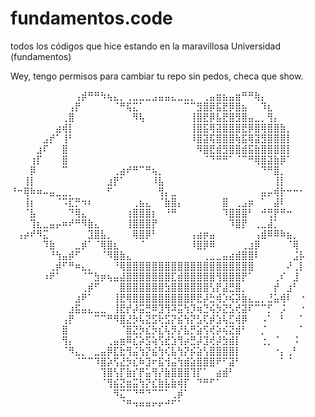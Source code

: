 # fundamentos.code
todos los códigos que hice estando en la maravillosa Universidad (fundamentos)

Wey, tengo permisos para cambiar tu repo sin pedos, checa que show.

⠀⠀⠀⠀⠀⠀⠀⠀⠀⠀⢠⡾⠛⠛⠳⢦⣄⡀⢀⣀⣀⣀⣠⣤⣤⣄⣀⣀⡀⠀⢀⣤⣶⣦⣤⣶⠛⠛⢷⡄⠀⠀⠀⠀⠀⠀
⠀⠀⠀⠀⠀⠀⠀⠀⠀⢠⡟⠀⠀⠀⠀⠀⠈⠛⢯⣍⠁⠀⠀⠀⠀⠀⠀⠉⠉⣻⣿⡿⣯⣟⡿⣿⣦⠀⠀⠹⣆⠀⠀⠀⠀⠀
⠀⠀⠀⠀⠀⠀⠀⠀⢀⣿⠀⠀⠀⠀⠀⠀⠀⠀⠀⠻⢧⠀⠀⠀⠀⠀⠀⠀⢸⣿⣟⡿⣧⣟⣿⣻⣿⣤⣀⡀⢻⡄⠀⠀⠀⠀
⠀⠀⠀⠀⠀⠀⠀⣴⢾⡇⠀⠀⠀⠀⠀⠀⠀⠀⠀⠀⠀⠀⠀⠀⠀⠀⠀⠀⢸⣿⣯⢿⣽⣿⣿⣿⣟⡿⣿⢿⣿⣿⣷⡀⠀⠀
⠀⠀⠀⠀⠀⣠⡞⠁⢸⠃⠀⠀⠀⠀⠀⠀⠀⠀⠀⠀⠀⠀⠀⠀⠀⠀⠀⠀⠸⣿⣽⢯⣿⣿⣿⢷⣯⢿⣽⣻⣿⣿⣿⡇⠀⠀
⠀⠀⠀⠀⣰⠏⠀⠀⣿⠀⠀⠀⠀⠀⠀⠀⠀⠀⠀⠀⠀⠀⠀⠀⠀⠀⠀⠀⠀⠻⣿⣟⣾⣻⣿⣿⣾⣯⣷⣿⣿⣿⣿⡇⠀⠀
⠀⠀⠀⢰⡏⠀⠀⠀⣿⠀⠀⠀⠀⠀⠀⠀⠀⠀⠀⠀⠀⠀⠀⠀⠀⠀⠀⠀⠀⠀⠈⠙⠛⠛⠁⠈⠉⠛⢿⣿⣽⣷⡿⠁⠀⠀
⠀⠀⠀⡿⠀⠀⠀⠀⠉⠀⠀⠀⠀⠀⠀⠀⢀⣴⠞⠛⠉⠛⢦⡀⠀⠀⠀⠀⠀⠀⠀⠀⠀⠀⠀⠀⠀⠀⠀⠙⠛⣿⡀⠀⠀⠀
⠀⠀⢸⡇⠀⠀⠀⠀⠀⠀⠀⠀⠀⠀⠀⣰⡟⠁⠀⠀⠀⠀⠸⣧⠀⠀⠀⠀⠀⠀⠀⠀⠀⠀⠀⠀⠀⠀⠀⠀⠀⢸⡇⠀⠀⠀
⠘⠒⢿⠷⠶⠤⣤⣀⣀⡀⠀⠀⠀⠀⠀⠋⠀⠀⠀⠀⠀⠀⠀⢻⡄⣀⠀⠀⠀⠀⠀⠀⠀⠀⠀⠀⠀⠀⠀⣤⡤⢾⡗⠒⠒⠂
⠀⠀⢸⡆⠀⠀⠀⠈⠩⣏⡛⠲⠆⠀⠀⠀⠀⠀⠀⢀⣦⣄⠀⠈⣷⣿⡄⠀⠀⠀⠀⠀⠀⣿⠀⢀⣠⡶⠀⠁⠀⣼⠇⠀⠀⠀
⠀⠀⠈⣧⠀⠀⠀⠀⠀⠙⢿⣄⠀⠀⠀⠀⠀⠀⢰⣿⣿⣿⡆⠀⠘⠛⠀⠀⠀⠀⠀⠀⠀⠹⣿⣿⣿⠃⠀⠚⢛⡟⠛⠒⠀⠀
⠀⠀⠀⢹⣆⣀⣤⡤⠶⠞⠛⠻⣷⣄⠀⠀⠀⠀⢸⣿⣿⣿⡟⠀⠀⠀⠀⠀⠀⠀⠀⠀⠀⠀⠹⣿⡟⠀⢀⣀⣼⡁⠀⠀⠀⠀
⠀⢠⡴⠞⠻⣍⠀⠀⠀⠀⠀⠀⣹⣿⣧⡀⠀⠀⠀⢿⣿⡿⠃⠀⠀⠀⠀⠀⢠⣴⡶⣤⠀⠀⠀⠀⠀⠀⢠⣾⠿⠿⠷⣦⡀⠀
⠀⠀⠀⠀⠀⠹⣷⠀⠀⠀⣀⡾⠁⠈⢿⣿⣆⠀⠀⠀⠈⠀⠀⠀⠀⠀⠀⠀⠸⣿⡿⠿⠀⠀⠀⠀⢀⣰⡿⠀⠀⠀⠀⠈⢿⠀
⠀⠀⠀⠀⠀⠀⠘⢳⣤⡾⠋⠀⠀⠀⠈⠻⣿⣷⣄⠀⠀⠀⠀⠀⠀⠀⠀⠀⠀⠀⢀⣀⣀⣤⣴⣾⣿⣿⠇⠀⠀⠀⠀⠀⣨⡧
⠀⠀⠀⠀⠀⠀⢀⡾⠋⠛⠶⣄⡀⠀⠀⠀⠘⢿⣿⣿⣿⣿⣿⣿⣿⣿⣿⣿⣿⣿⣿⣿⣿⣿⣿⣿⣿⣿⠀⠀⠀⠀⠀⠜⢀⡇
⠀⠀⠀⠀⠀⠰⠟⠁⠀⠀⠀⠈⠉⣳⡶⢦⣤⣼⣿⣿⣿⣿⣿⣿⣿⣏⣾⣿⣿⣿⣿⣿⢻⣿⣿⣿⡟⠁⠀⠀⠀⢀⠎⠀⣸⠀
⠀⠀⠀⠀⠀⠀⠀⠀⠀⠀⠀⢀⡾⠋⠀⠀⠀⣿⣿⣿⣿⣿⣿⣿⣳⣿⣿⣿⣿⣿⣿⢣⡟⣼⣛⣿⡀⠀⠀⠀⠀⡞⠀⣰⠃⠀
⠀⠀⠀⠀⠀⠀⠀⠀⠀⠀⣰⠟⠁⠀⠀⠀⢸⣟⢿⣿⣿⣿⣿⣿⣿⣿⣿⣿⡿⣟⡼⣓⢾⡱⢮⡽⣷⣄⣀⡀⣘⣥⢾⠇⠀⠐
⠀⠀⠀⠀⠀⠀⠀⠀⠀⣰⣯⣤⣄⣀⣀⠀⢸⣟⡞⡼⣭⣛⠿⣹⢻⠽⣭⢳⡹⢶⣙⢮⡳⣝⣣⢞⣽⠏⠉⠉⡋⠀⡨⠀⠀⠐
⠀⠀⠀⠀⠀⠀⠀⠀⢠⡟⠀⠀⠀⠉⠉⠛⠻⣿⣜⡳⢧⣝⣫⢗⣫⡝⣮⢳⡝⣣⢏⡾⣱⢧⣋⢾⡿⠀⠀⠠⠁⠀⠃⠀⠀⠁
⠀⠀⠀⠀⠀⠀⠀⠀⣿⠀⠀⠀⠀⠀⠀⠀⠀⠈⣿⣝⡳⣎⡳⣎⢧⡻⡜⣧⡛⣵⢫⢞⡵⢮⣝⣾⠃⠀⠀⡈⠀⠀⠀⠀⠀⠁
⠀⠀⠀⠀⠀⠀⠀⠀⢻⡄⠀⠀⠀⠀⠀⢀⣤⣶⠿⣎⡵⣫⢵⢫⣞⣱⢻⡴⣛⡼⣹⢞⡼⣳⣾⡇⠀⠀⠀⢐⡀⠈⠀⠀⠨⠀
⠀⠀⠀⠀⠀⠀⠀⠀⠈⠻⣄⡀⠀⣀⣤⡿⣏⣗⢻⣬⢳⡝⣮⢳⢎⣧⢳⡝⡮⣵⢣⣿⣿⣿⣿⡇⠀⠀⠀⠀⠀⠐⡄⢀⠃⠀
⠀⠀⠀⠀⠀⠀⠀⠀⠀⠀⠈⠉⠉⠹⣿⡵⢫⣜⡳⣎⠷⣹⠖⣯⢺⣬⢳⣾⣵⣿⣿⣿⠟⠋⣽⠃⠀⠀⠀⠀⠀⠀⠁⠈⠀⠀
⠀⠀⠀⠀⠀⠀⠀⠀⠀⠀⠀⠀⠀⠀⢹⣿⢣⡏⣷⡎⡟⣥⢻⡜⣷⣿⣿⣿⢹⡏⠁⠀⣴⣾⠃⠀⠀⠀⠀⠀⠀⠀⠀⠀⠀⠀
⠀⠀⠀⠀⠀⠀⠀⠀⠀⠀⠀⠀⠀⠀⠈⢻⣮⣝⣶⣭⢳⡝⣎⣷⣧⣷⢾⡏⠀⠙⠛⠋⠁⠀⠀⠀⠀⠀⠀⠀⠀⠀⠀⠀⠀⠀
⠀⠀⠀⠀⠀⠀⠀⠀⠀⠀⠀⠀⠀⠀⠀⠀⠻⣍⠉⠙⠛⠙⠉⠉⠁⢀⡾⠁⠀⠀⠀⠀⠀⠀⠀⠀⠀⠀⠀⠀⠀⠀⠀⠀⠀⠀
⠀⠀⠀⠀⠀⠀⠀⠀⠀⠀⠀⠀⠀⠀⠀⠀⠀⠈⠛⠲⠶⠶⠖⠖⠚⠋⠁⠀⠀⠀⠀⠀⠀⠀⠀⠀⠀⠀⠀⠀⠀⠀⠀⠀⠀⠀
